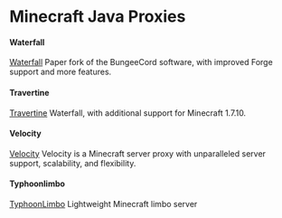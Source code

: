# Minecraft Java Proxies

#### Waterfall
[Waterfall](https://papermc.io/downloads#Waterfall)
Paper fork of the BungeeCord software, with improved Forge support and more features.

#### Travertine
[Travertine](https://papermc.io/downloads#Travertine)
Waterfall, with additional support for Minecraft 1.7.10. 

#### Velocity
[Velocity](https://velocitypowered.com/)
Velocity is a Minecraft server proxy with unparalleled server support, scalability, and flexibility. 

#### Typhoonlimbo
[TyphoonLimbo](https://github.com/TyphoonMC/TyphoonLimbo)
Lightweight Minecraft limbo server  

